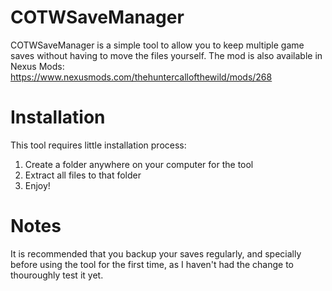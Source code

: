 # COTWSaveManager

COTWSaveManager is a simple tool to allow you to keep multiple game saves without having to move the files yourself.
The mod is also available in Nexus Mods: https://www.nexusmods.com/thehuntercallofthewild/mods/268

# Installation

This tool requires little installation process:
1) Create a folder anywhere on your computer for the tool
2) Extract all files to that folder
3) Enjoy!

# Notes

It is recommended that you backup your saves regularly, and specially before using the tool for the first time, as I haven't had the change to thouroughly test it yet.
